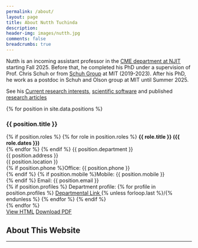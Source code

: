 ```yaml
---
permalink: /about/
layout: page
title: About Nutth Tuchinda
description: 
header-img: images/nutth.jpg
comments: false
breadcrumbs: true
---
```


Nutth is an incoming assistant professor in the [CME department at NJIT ](https://cme.njit.edu) starting Fall 2025.
Before that, he completed his PhD under a supervision of Prof. Chris Schuh or from [Schuh Group](schuh.northwestern.edu) at MIT (2019-2023). After his PhD, he work as a postdoc in Schuh and Olson group at MIT until Summer 2025.

See his [Current research interests]({{site.url}}/research), [scientific software]({{site.url}}/software)
and published [research articles]({{site.url}}/publications)

<div class="position-grid">
  {% for position in site.data.positions %}
  <div class="position-card">
    <div class="position-info">
      <h3>{{ position.title }}</h3>
      <div class="position-details">
        {% if position.roles %}
          {% for role in position.roles %}
            <strong>{{ role.title }} ({{ role.dates }})</strong><br>
          {% endfor %}
        {% endif %}
        {{ position.department }}<br>
        {{ position.address }}<br>
        {{ position.location }}<br>
        {% if position.phone %}Office: {{ position.phone }}<br>{% endif %}
        {% if position.mobile %}Mobile: {{ position.mobile }}<br>{% endif %}
        Email: {{ position.email }}<br>
        {% if position.profiles %}
          Department profile: 
          {% for profile in position.profiles %}
            <a href="{{ profile.url }}"> Departmental Link </a>
            {% unless forloop.last %}/{% endunless %}
          {% endfor %}
        {% endif %}
      </div>
    </div>
  </div>
  {% endfor %}
</div>

<div markdown="0">
    <a href="{{ site.url }}/cv/" class="btn btn-info">View HTML</a>
    <a href="{{ site.url }}/downloads/CV.pdf" class="btn btn-success">Download PDF</a>
</div>

## About This Website
-----